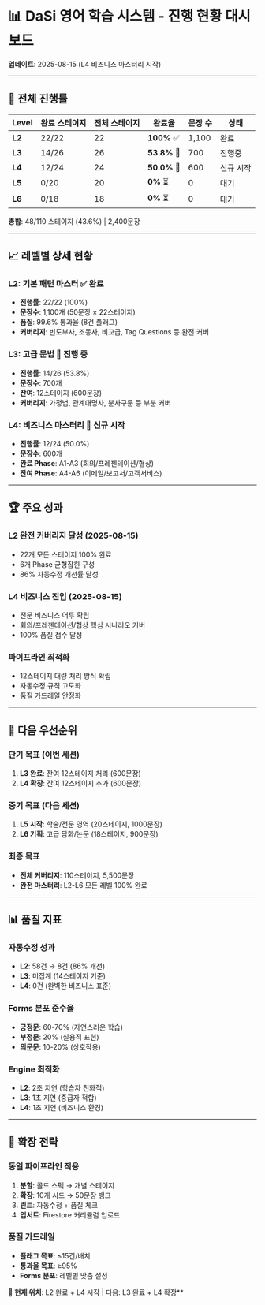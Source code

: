 # 📊 DaSi 영어 학습 시스템 - 진행 현황 대시보드

**업데이트**: 2025-08-15 (L4 비즈니스 마스터리 시작)

---

## 🎯 **전체 진행률**

| Level | 완료 스테이지 | 전체 스테이지 | 완료율 | 문장 수 | 상태 |
|-------|-------------|-------------|--------|--------|------|
| **L2** | 22/22 | 22 | **100%** ✅ | 1,100 | 완료 |
| **L3** | 14/26 | 26 | **53.8%** 🔄 | 700 | 진행중 |
| **L4** | 12/24 | 24 | **50.0%** 🚀 | 600 | 신규 시작 |
| **L5** | 0/20 | 20 | **0%** ⏳ | 0 | 대기 |
| **L6** | 0/18 | 18 | **0%** ⏳ | 0 | 대기 |

**총합**: 48/110 스테이지 (43.6%) | 2,400문장

---

## 📈 **레벨별 상세 현황**

### **L2: 기본 패턴 마스터** ✅ **완료**
- **진행률**: 22/22 (100%)
- **문장수**: 1,100개 (50문장 × 22스테이지)
- **품질**: 99.6% 통과율 (8건 플래그)
- **커버리지**: 빈도부사, 조동사, 비교급, Tag Questions 등 완전 커버

### **L3: 고급 문법** 🔄 **진행 중**
- **진행률**: 14/26 (53.8%)
- **문장수**: 700개
- **잔여**: 12스테이지 (600문장)
- **커버리지**: 가정법, 관계대명사, 분사구문 등 부분 커버

### **L4: 비즈니스 마스터리** 🚀 **신규 시작**
- **진행률**: 12/24 (50.0%)
- **문장수**: 600개
- **완료 Phase**: A1-A3 (회의/프레젠테이션/협상)
- **잔여 Phase**: A4-A6 (이메일/보고서/고객서비스)

---

## 🏆 **주요 성과**

### **L2 완전 커버리지 달성** (2025-08-15)
- 22개 모든 스테이지 100% 완료
- 6개 Phase 균형잡힌 구성
- 86% 자동수정 개선률 달성

### **L4 비즈니스 진입** (2025-08-15)
- 전문 비즈니스 어투 확립
- 회의/프레젠테이션/협상 핵심 시나리오 커버
- 100% 품질 점수 달성

### **파이프라인 최적화**
- 12스테이지 대량 처리 방식 확립
- 자동수정 규칙 고도화
- 품질 가드레일 안정화

---

## 🎯 **다음 우선순위**

### **단기 목표** (이번 세션)
1. **L3 완료**: 잔여 12스테이지 처리 (600문장)
2. **L4 확장**: 잔여 12스테이지 추가 (600문장)

### **중기 목표** (다음 세션)
1. **L5 시작**: 학술/전문 영역 (20스테이지, 1000문장)
2. **L6 기획**: 고급 담화/논문 (18스테이지, 900문장)

### **최종 목표**
- **전체 커버리지**: 110스테이지, 5,500문장
- **완전 마스터리**: L2-L6 모든 레벨 100% 완료

---

## 📊 **품질 지표**

### **자동수정 성과**
- **L2**: 58건 → 8건 (86% 개선)
- **L3**: 미집계 (14스테이지 기준)
- **L4**: 0건 (완벽한 비즈니스 표준)

### **Forms 분포 준수율**
- **긍정문**: 60-70% (자연스러운 학습)
- **부정문**: 20% (실용적 표현)
- **의문문**: 10-20% (상호작용)

### **Engine 최적화**
- **L2**: 2초 지연 (학습자 친화적)
- **L3**: 1초 지연 (중급자 적합)
- **L4**: 1초 지연 (비즈니스 환경)

---

## 🚀 **확장 전략**

### **동일 파이프라인 적용**
1. **분할**: 골드 스펙 → 개별 스테이지
2. **확장**: 10개 시드 → 50문장 뱅크
3. **린트**: 자동수정 + 품질 체크
4. **업서트**: Firestore 커리큘럼 업로드

### **품질 가드레일**
- **플래그 목표**: ≤15건/배치
- **통과율 목표**: ≥95%
- **Forms 분포**: 레벨별 맞춤 설정

**🎯 현재 위치**: L2 완료 + L4 시작 | 다음: L3 완료 + L4 확장**